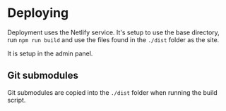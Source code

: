 # Deploying

Deployment uses the Netlify service. It's setup to use the base directory, run `npm run build` and use the files found in the `./dist` folder as the site.

It is setup in the admin panel.

## Git submodules

Git submodules are copied into the `./dist` folder when running the build script.
